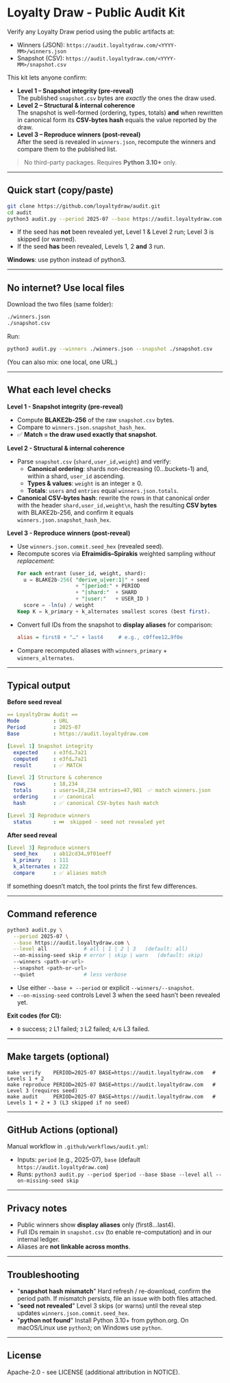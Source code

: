 <!--
SPDX-License-Identifier: Apache-2.0
Copyright (c) 2025 Loyaltydraw.com, Inc.
-->

# Loyalty Draw - Public Audit Kit

Verify any Loyalty Draw period using the public artifacts at:

- Winners (JSON): `https://audit.loyaltydraw.com/<YYYY-MM>/winners.json`
- Snapshot (CSV): `https://audit.loyaltydraw.com/<YYYY-MM>/snapshot.csv`

This kit lets anyone confirm:

- **Level 1 – Snapshot integrity (pre-reveal)**  
  The published `snapshot.csv` bytes are *exactly* the ones the draw used.
- **Level 2 – Structural & internal coherence**  
  The snapshot is well-formed (ordering, types, totals) **and** when rewritten in canonical form its **CSV-bytes hash** equals the value reported by the draw.
- **Level 3 – Reproduce winners (post-reveal)**  
  After the seed is revealed in `winners.json`, recompute the winners and compare them to the published list.

> No third-party packages. Requires **Python 3.10+** only.

---

## Quick start (copy/paste)

```bash
git clone https://github.com/loyaltydraw/audit.git
cd audit
python3 audit.py --period 2025-07 --base https://audit.loyaltydraw.com
```

- If the seed has **not** been revealed yet, Level 1 & Level 2 run; Level 3 is skipped (or warned).
- If the seed **has** been revealed, Levels 1, 2 **and** 3 run.

**Windows**: use python instead of python3.

---

## No internet? Use local files

Download the two files (same folder):
```bash
./winners.json
./snapshot.csv
```

Run:
```bash
python3 audit.py --winners ./winners.json --snapshot ./snapshot.csv
```

(You can also mix: one local, one URL.)

---

## What each level checks

**Level 1 - Snapshot integrity (pre-reveal)**

- Compute **BLAKE2b-256** of the raw `snapshot.csv` bytes.
- Compare to `winners.json.snapshot_hash_hex`.
- ✅ **Match = the draw used exactly that snapshot**.

**Level 2 - Structural & internal coherence**

- Parse `snapshot.csv` (`shard,user_id,weight`) and verify:
  - **Canonical ordering**: shards non-decreasing (0…buckets-1) and, within a shard, `user_id` ascending.
  - **Types & values**: `weight` is an integer ≥ 0.
  - **Totals**: `users` and `entries` equal `winners.json.totals`.
- **Canonical CSV-bytes hash**: rewrite the rows in that canonical order with the header `shard,user_id,weight\n`, hash the resulting **CSV bytes** with BLAKE2b-256, and confirm it equals `winners.json.snapshot_hash_hex`.

**Level 3 - Reproduce winners (post-reveal)**

- Use `winners.json.commit.seed_hex` (revealed seed).
- Recompute scores via **Efraimidis–Spirakis** weighted sampling *without replacement*:
  ```sql
  For each entrant (user_id, weight, shard):
    u = BLAKE2b-256( "derive_u|ver:1|" + seed
                     + "|period:" + PERIOD
                     + "|shard:"  + SHARD
                     + "|user:"   + USER_ID )
    score = -ln(u) / weight
  Keep K = k_primary + k_alternates smallest scores (best first).
  ```
- Convert full IDs from the snapshot to **display aliases** for comparison:
  ```ini
  alias = first8 + "…" + last4     # e.g., c0ffee12…9f0e
  ```
- Compare recomputed aliases with `winners_primary` + `winners_alternates`.

---

## Typical output

**Before seed reveal**

```yaml
== LoyaltyDraw Audit ==
Mode           : URL
Period         : 2025-07
Base           : https://audit.loyaltydraw.com

[Level 1] Snapshot integrity
  expected     : e3fd…7a21
  computed     : e3fd…7a21
  result       : ✅ MATCH

[Level 2] Structure & coherence
  rows         : 18,234
  totals       : users=18,234 entries=47,901  ✅ match winners.json
  ordering     : ✅ canonical
  hash         : ✅ canonical CSV-bytes hash match

[Level 3] Reproduce winners
  status       : ⏭️  skipped - seed not revealed yet
```

**After seed reveal**

```yaml
[Level 3] Reproduce winners
  seed_hex     : ab12cd34…9f01eeff
  k_primary    : 111
  k_alternates : 222
  compare      : ✅ aliases match
```

If something doesn’t match, the tool prints the first few differences.

---

## Command reference 

```bash
python3 audit.py \
  --period 2025-07 \
  --base https://audit.loyaltydraw.com \
  --level all            # all | 1 | 2 | 3   (default: all)
  --on-missing-seed skip # error | skip | warn   (default: skip)
  --winners <path-or-url>
  --snapshot <path-or-url>
  --quiet                # less verbose
```

- Use either `--base + --period` or explicit `--winners/--snapshot`.
- `--on-missing-seed` controls Level 3 when the seed hasn’t been revealed yet.

**Exit codes (for CI):**
- `0` success; `2` L1 failed; `3` L2 failed; `4/6` L3 failed.

---

## Make targets (optional)

```make
make verify    PERIOD=2025-07 BASE=https://audit.loyaltydraw.com   # Levels 1 + 2
make reproduce PERIOD=2025-07 BASE=https://audit.loyaltydraw.com   # Level 3 (requires seed)
make audit     PERIOD=2025-07 BASE=https://audit.loyaltydraw.com   # Levels 1 + 2 + 3 (L3 skipped if no seed)
```

---

## GitHub Actions (optional)

Manual workflow in `.github/workflows/audit.yml`:
- Inputs: `period` (e.g., 2025-07), `base` (default `https://audit.loyaltydraw.com`)
- Runs: `python3 audit.py --period $period --base $base --level all --on-missing-seed skip`

---

## Privacy notes 

- Public winners show **display aliases** only (first8…last4).
- Full IDs remain in `snapshot.csv` (to enable re-computation) and in our internal ledger.
- Aliases are **not linkable across months**.

--- 

## Troubleshooting

- "**snapshot hash mismatch**"
  Hard refresh / re-download, confirm the period path. If mismatch persists, file an issue with both files attached.
- "**seed not revealed**"
  Level 3 skips (or warns) until the reveal step updates `winners.json.commit.seed_hex`.
- "**python not found**"
  Install Python 3.10+ from python.org. On macOS/Linux use `python3`; on Windows use `python`.

---

## License

Apache-2.0 - see LICENSE (additional attribution in NOTICE).
